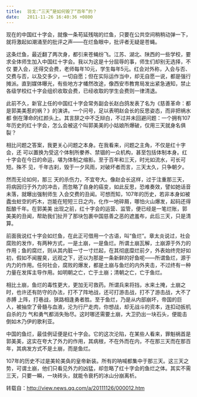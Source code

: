 ```yaml
---
title:  羽戈:“三天”是如何毁了“百年”的？
date:   2011-11-26 16:40:36 +0800
---
```


现在的中国红十字会，就像一条苟延残喘的烂鱼，只要在公共空间稍稍动弹一下，就将激起如潮涌至的批评之声——在烂鱼眼中，批评者无疑是苍蝇。

这条烂鱼，最近翻了两次身，都引来苍蝇纷飞。江苏、湖北、陕西的一些学校，要求全体师生加入中国红十字会。我以为这是十分屈辱的事，师生们却别无选择，不仅 要入会，还得交会费，老师每年10元，学生每年5元。红会对外称，入会与否、交费与否，以及交多少，一切自愿；但在实际运作当中，却无自愿一说，都是强行 摊派。直到媒体曝光，有些地方才幡然改途，像西安市教育局发出紧急通知，禁止各级学校红十字会组织收取会费，已经收取的学生会费则一律清退。

此前不久，新官上任的中国红十字会常务副会长赵白鸽发表了名为《慈善革命：都是郭美美惹的祸？》的演讲。一个问号，足以表明赵会长的反思姿态，而非把祸水都 倒在薄命的红颜头上。其言辞之中不乏辩白，不过并未回避问题：一个拥有107年历史的红十字会，怎么会被这个叫郭美美的小姑娘所爆破，仅用三天就身名俱 裂？

相比问题之答案，我更关心问题之本身。在我看来，问题之主角，不仅是红十字会，还 可以置换为受这个体制所豢养、禁锢的一众机构，甚至包括体制本身。红十字会在今日的命运，堪为体制之缩影。至于百年和三天，时光如流水，可长可短。殊不 见，千年古刹，毁于一夕风雨，对破坏者而言，三天太久，只争朝夕。

然而无论如何，那三 天的杀伤力，不宜夸大。像赵会长这样，过于注重那三天，将病因归于外力的冲击，而忽略了自身的癌变，如此反思，恐难奏效，譬如她话音未落，就曝出强制师生 入会交费的丑闻。可想而知，107年的历史，若非本身如被蠹虫蛀空的朽木，岂能在短短三日之内，化作一地碎屑，哪怕火山爆发，起码还得酝酿千年。在郭美美 出现之前，红十字会的运营、监管，便已经是一笔烂账，郭美美的丑闻，帮助我们扯开了那块包裹中国慈善之恶的遮羞布，此后三天，只是清算。

前面我说红十字会如烂鱼，在此正可借用一个古语，叫“鱼烂”。章太炎说过，社会腐败的发作，有两种方式，一是土崩，一是鱼烂。所谓土崩瓦解，土崩源于外力的 作用；鱼的腐烂，则从其内脏一寸一寸烂起，在其彻底糜烂前夕，外表始终完好如初，假如不闻腥臭，远观之下，还以为那是一条新鲜的好鱼呢——所谓鱼烂，源于 内力的作用。任何社会，腐败的爆发，都是土崩与鱼烂的内外夹击，不过终有一种力量在发挥主导作用。如明朝之亡，亡于土崩；清朝之亡，亡于鱼烂。

相比土崩，鱼烂的毒性更大，更加无可救药。所谓兵来将挡，水来土掩，土崩之时，也许还有防守的办法，打不了阵地战，还可打游击战，打不了游击战，大不了赤膊 上阵，打巷战，狭路相逢勇者胜。至于鱼烂，乃是从内部崩坏，帝国的巨人，被抽空了骨髓与血液，沦为行尸走肉，你想战，却无战斗的资本，连扣动扳机自杀的力 气和勇气都消失殆尽。这时哪还需要土崩，大卫扔出一块石头，便能击倒如木乃伊的歌利亚。

中国的鱼烂，最佳例证便是红十字会。它的这次沦陷，在某些人看来，罪魁祸首是郭美美，这实在夸大了外力的作用，其病根，不在外而在内，不在那三天而在那百年，其病发方式不是土崩，而是鱼烂。

107年的历史不过是美轮美奂的皇帝新装。所有的呐喊都集中于那三天。这三天之势，可谓土崩，他们只看见外力的凶猛，却忽略了红十字会的鱼烂之体。其实不需三天，只要一瞬，一块砖头，就能令衰朽的冰山分崩离析。

转载自：<a class="md_compiled" href="http://view.news.qq.com/a/20111126/000012.htm">http://view.news.qq.com/a/20111126/000012.htm</a>

<!--32-->

